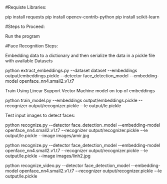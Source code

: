
#Requiste Libraries:

pip install requests
pip install opencv-contrib-python
pip install scikit-learn
 
#Steps to Proceed:

 
Run the program 
 

 
#Face Recognition Steps: 
 
Embedding data to a dictionary and then serialize the data  in a pickle file with available Datasets
 
python extract_embeddings.py --dataset dataset --embeddings output/embeddings.pickle --detector face_detection_model --embedding-model openface_nn4.small2.v1.t7
 
Train Using  Linear Support Vector Machine model on top of embeddings
 
python train_model.py --embeddings output/embeddings.pickle --recognizer output/recognizer.pickle --le output/le.pickle
 
Test input images to detect faces:
 
python recognize.py --detector face_detection_model --embedding-model openface_nn4.small2.v1.t7 --recognizer output/recognizer.pickle --le output/le.pickle --image images/amir.jpg

python recognize.py --detector face_detection_model --embedding-model openface_nn4.small2.v1.t7 --recognizer output/recognizer.pickle --le output/le.pickle --image images/linh2.jpg

python recognize_video.py --detector face_detection_model --embedding-model openface_nn4.small2.v1.t7 --recognizer output/recognizer.pickle --le output/le.pickle
